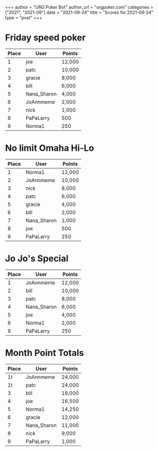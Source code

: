 +++
author = "URG Poker Bot"
author_url = "urgpoker.com"
categories = ["2021", "2021-09"]
date = "2021-09-24"
title = "Scores for 2021-09-24"
type = "post"
+++
# Friday speed poker

| Place | User | Points |
|-------|------|--------|
| 1 | joe | 12,000 |
| 2 | patc | 10,000 |
| 3 | gracie | 8,000 |
| 4 | bill | 6,000 |
| 5 | Nana_Sharon | 4,000 |
| 6 | JoAnnmeme | 2,000 |
| 7 | nick | 1,000 |
| 8 | PaPaLarry | 500 |
| 9 | Norma1 | 250 |

# No limit Omaha Hi-Lo

| Place | User | Points |
|-------|------|--------|
| 1 | Norma1 | 12,000 |
| 2 | JoAnnmeme | 10,000 |
| 3 | nick | 8,000 |
| 4 | patc | 6,000 |
| 5 | gracie | 4,000 |
| 6 | bill | 2,000 |
| 7 | Nana_Sharon | 1,000 |
| 8 | joe | 500 |
| 9 | PaPaLarry | 250 |

# Jo Jo's Special

| Place | User | Points |
|-------|------|--------|
| 1 | JoAnnmeme | 12,000 |
| 2 | bill | 10,000 |
| 3 | patc | 8,000 |
| 4 | Nana_Sharon | 6,000 |
| 5 | joe | 4,000 |
| 6 | Norma1 | 2,000 |
| 9 | PaPaLarry | 250 |

# Month Point Totals

| Place | User | Points |
|-------|------|--------|
| 1t | JoAnnmeme | 24,000 |
| 1t | patc | 24,000 |
| 3 | bill | 18,000 |
| 4 | joe | 16,500 |
| 5 | Norma1 | 14,250 |
| 6 | gracie | 12,000 |
| 7 | Nana_Sharon | 11,000 |
| 8 | nick | 9,000 |
| 9 | PaPaLarry | 1,000 |
